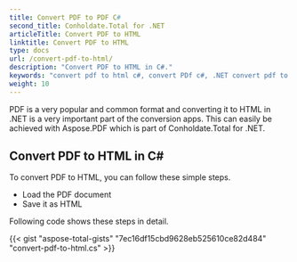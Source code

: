 ```yaml
---
title: Convert PDF to PDF C#
second_title: Conholdate.Total for .NET
articleTitle: Convert PDF to HTML
linktitle: Convert PDF to HTML
type: docs
url: /convert-pdf-to-html/
description: "Convert PDF to HTML in C#."
keywords: "convert pdf to html c#, convert PDf c#, .NET convert pdf to html, pdf to html asp .net"
weight: 10
---
```


PDF is a very popular and common format and converting it to HTML in .NET is a very important part of the conversion apps. This can easily be achieved with Aspose.PDF which is part of Conholdate.Total for .NET.

## **Convert PDF to HTML in C#**
To convert PDF to HTML, you can follow these simple steps.

- Load the PDF document
- Save it as HTML

Following code shows these steps in detail.

{{< gist "aspose-total-gists" "7ec16df15cbd9628eb525610ce82d484" "convert-pdf-to-html.cs" >}}